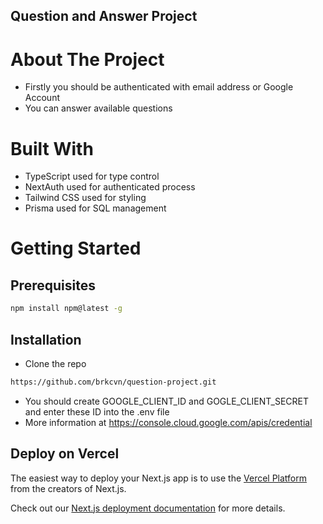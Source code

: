 ## Question and Answer Project

# About The Project

- Firstly you should be authenticated with email address or Google Account
- You can answer available questions

# Built With
- TypeScript used for type control
- NextAuth used for authenticated process
- Tailwind CSS used for styling
- Prisma used for SQL management

# Getting Started

## Prerequisites
```bash
npm install npm@latest -g
```

## Installation
- Clone the repo
```bash
https://github.com/brkcvn/question-project.git
```
- You should create GOOGLE_CLIENT_ID and GOGLE_CLIENT_SECRET and enter these ID into the .env file
- More information at https://console.cloud.google.com/apis/credential

## Deploy on Vercel

The easiest way to deploy your Next.js app is to use the [Vercel Platform](https://vercel.com/new?utm_medium=default-template&filter=next.js&utm_source=create-next-app&utm_campaign=create-next-app-readme) from the creators of Next.js.

Check out our [Next.js deployment documentation](https://nextjs.org/docs/deployment) for more details.

